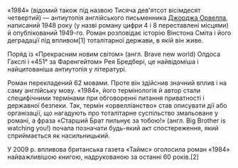 «1984» (відомий також під назвою Тисяча дев'ятсот вісімдесят четвертий) — антиутопія англійського письменника [Джорджа Орвелла](https://uk.wikipedia.org/wiki/%D0%94%D0%B6%D0%BE%D1%80%D0%B4%D0%B6_%D0%9E%D1%80%D0%B2%D0%B5%D0%BB%D0%BB), написаний 1948 року (у назві роману цифри 4 і 8 переставлені місцями) й опублікований 1949-го. Роман розповідає історію Вінстона Сміта і його деградації під впливом[1] тоталітарної держави, в якій він живе.

Поряд із «Прекрасним новим світом» (англ. Brave new world) Олдоса Гакслі і «451° за Фаренгейтом» Рея Бредбері, це найвідоміша і найцитованіша антиутопія у літературі.

Роман перекладений 62 мовами. Проте він здійснив значний вплив і на саму англійську мову. «1984», його термінологія й автор стали специфічними термінами при обговоренні питання приватності і державної безпеки. Так, термін «орвелліанство» став описувати дії або організації, що нагадують про тоталітарне суспільство змальоване у романі, а фраза «Старший Брат пильнує за тобою!» (англ. Big Brother is watching you!) почала позначати будь-який акт спостереження, який сприймається як насильницький.

У 2009 р. впливова британська газета «Таймс» оголосила роман «1984» найважливішою книгою, надрукованою за останні 60 років.[2]